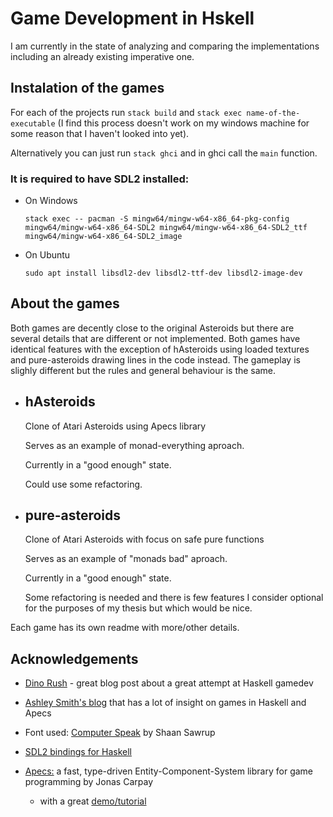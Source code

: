 # Game Development in Hskell

I am currently in the state of analyzing and comparing the
implementations including an already existing imperative one.

## Instalation of the games

For each of the projects run `stack build` and
`stack exec name-of-the-executable` (I find this process
doesn't work on my windows machine for some reason
that I haven't looked into yet).

Alternatively you can just run `stack ghci` and in ghci
call the `main` function.

### It is required to have SDL2 installed:

 - On Windows

    ```
    stack exec -- pacman -S mingw64/mingw-w64-x86_64-pkg-config mingw64/mingw-w64-x86_64-SDL2 mingw64/mingw-w64-x86_64-SDL2_ttf mingw64/mingw-w64-x86_64-SDL2_image
    ```

-  On Ubuntu

    ```
    sudo apt install libsdl2-dev libsdl2-ttf-dev libsdl2-image-dev
    ```

## About the games

Both games are decently close to the original Asteroids
but there are several details that are different
or not implemented. Both games have identical features with
the exception of hAsteroids using loaded textures and
pure-asteroids drawing lines in the code instead.
The gameplay is slighly different but
the rules and general behaviour is the same.

- ## hAsteroids
    Clone of Atari Asteroids using Apecs library

    Serves as an example of monad-everything aproach.

    Currently in a "good enough" state.

    Could use some refactoring.

- ## pure-asteroids
    Clone of Atari Asteroids with focus on
    safe pure functions
    
    Serves as an example of "monads bad" aproach.

    Currently in a "good enough" state.

    Some refactoring is needed and there is few features
    I consider optional for the purposes of my thesis
    but which would be nice.

Each game has its own readme with more/other details.

## Acknowledgements

- [Dino Rush](http://jxv.io/blog/2018-02-28-A-Game-in-Haskell.html) -
great blog post about a great attempt at Haskell gamedev

- [Ashley Smith's blog](https://aas.sh/blog/making-a-game-with-haskell-and-apecs/)
that has a lot of insight on games in Haskell and Apecs

- Font used: [Computer Speak](https://fontlibrary.org/en/font/computer-speak#Computer%20Speak%20v0.3-Regular) by Shaan Sawrup

- [SDL2 bindings for Haskell](https://github.com/haskell-game/sdl2)

- [Apecs:](https://github.com/jonascarpay/apecs) a fast, type-driven Entity-Component-System library for game programming by Jonas Carpay
    - with a great [demo/tutorial](https://github.com/jonascarpay/apecs/blob/master/examples/Shmup.md)

